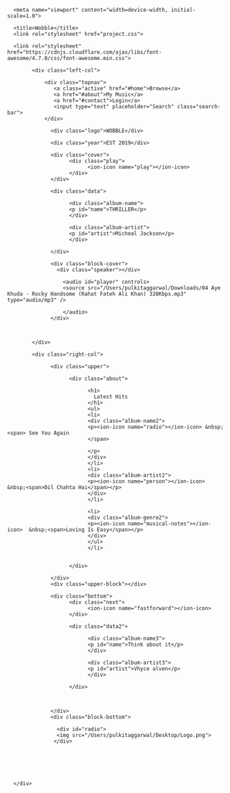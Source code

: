 <!DOCTYPE html>
<html>
<head>
     
      <meta name="viewport" content="width=device-width, initial-scale=1.0">
     
      <title>Wobble</title>
      <link rel="stylesheet" href="project.css">

      <link rel="stylesheet" href="https://cdnjs.cloudflare.com/ajax/libs/font-awesome/4.7.0/css/font-awesome.min.css">
      
</head>
<body>
      <div class="container">

            <div class="left-col">

            	<div class="topnav">
                   <a class="active" href="#home">Browse</a>
                   <a href="#about">My Music</a>
                   <a href="#contact">Login</a>
                   <input type="text" placeholder="Search" class="search-bar">
                </div>

                  <div class="logo">WOBBLE</div>

                  <div class="year">EST 2019</div>

                  <div class="cover">
                        <div class="play">
                              <ion-icon name="play"></ion-icon>
                        </div>
                  </div>

                  <div class="data">

                        <div class="album-name">
                        <p id="name">THRILLER</p>
                        </div>

                        <div class="album-artist">
                        <p id="artist">Micheal Jackson</p>
                        </div>

                  </div>

                  <div class="block-cover">
                  	<div class="speaker"></div>

                      <audio id="player" controls>
                      <source src="/Users/pulkitaggarwal/Downloads/04 Aye Khuda - Rocky Handsome (Rahat Fateh Ali Khan) 320Kbps.mp3" type="audio/mp3" />
    
                      </audio>
                  </div>



            </div>

            <div class="right-col">

                  <div class="upper">

                        <div class="about">

                              <h1>
                              	Latest Hits
                              </h1>
                              <ul>
                              <li>
                              <div class="album-name2">
                              <p><ion-icon name="radio"></ion-icon> &nbsp;<span> See You Again                          
                              </span>
                              
                              </p>
                              </div>
                              </li>
                              <li>
                              <div class="album-artist2">
                              <p><ion-icon name="person"></ion-icon>  &nbsp;<span>Dil Chahta Hai</span></p>
                              </div>
                              </li>

                              <li>
                              <div class="album-genre2">
                              <p><ion-icon name="musical-notes"></ion-icon>  &nbsp;<span>Loving Is Easy</span></p>
                              </div>
                              </ul>
                              </li>
                              

                        </div>

                  </div>
                  <div class="upper-block"></div>

                  <div class="bottom">
                        <div class="next">
                              <ion-icon name="fastforward"></ion-icon>
                        </div>

                        <div class="data2">

                              <div class="album-name3">
                              <p id="name">Think about it</p>
                              </div>

                              <div class="album-artist3">
                              <p id="artist">Vhyce alven</p>
                              </div>

                        </div>


                        
                  </div>
                  <div class="block-bottom">
                  	
                    <div id="radio">
                  	<img src="/Users/pulkitaggarwal/Desktop/Logo.png">
                   </div>


                   

  

      </div>
     
     
</body>
</html>
